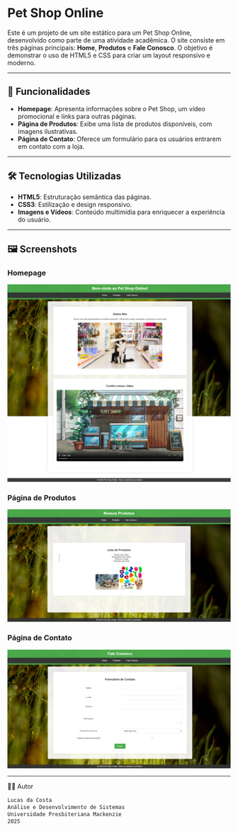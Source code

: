 # Pet Shop Online

Este é um projeto de um site estático para um Pet Shop Online, desenvolvido como parte de uma atividade acadêmica. O site consiste em três páginas principais: **Home**, **Produtos** e **Fale Conosco**. O objetivo é demonstrar o uso de HTML5 e CSS para criar um layout responsivo e moderno.

---

## 🚀 Funcionalidades

- **Homepage**: Apresenta informações sobre o Pet Shop, um vídeo promocional e links para outras páginas.
- **Página de Produtos**: Exibe uma lista de produtos disponíveis, com imagens ilustrativas.
- **Página de Contato**: Oferece um formulário para os usuários entrarem em contato com a loja.

---

## 🛠️ Tecnologias Utilizadas

- **HTML5**: Estruturação semântica das páginas.
- **CSS3**: Estilização e design responsivo.
- **Imagens e Vídeos**: Conteúdo multimídia para enriquecer a experiência do usuário.

---

## 🖼️ Screenshots

### Homepage
![Homepage](./_index.html.png)

### Página de Produtos
![Produtos](./_produtos.html.png)

### Página de Contato
![Contato](./_faleConosco.html.png)

---

👨‍💻 Autor
```
Lucas da Costa
Análise e Desenvolvimento de Sistemas
Universidade Presbiteriana Mackenzie
2025
```